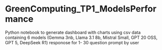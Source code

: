 # GreenComputing_TP1_ModelsPerformance
Python notebook to generate dashboard with charts using csv data containing 6 models (Gemma 3nb, Llama 3.1 8b, Mistral Small, GPT 20 OSS, GPT 5, DeepSeek R1) responose for 1- 30 question prompt by user
